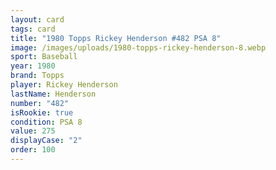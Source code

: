 ```yaml
---
layout: card
tags: card
title: "1980 Topps Rickey Henderson #482 PSA 8"
image: /images/uploads/1980-topps-rickey-henderson-8.webp
sport: Baseball
year: 1980
brand: Topps
player: Rickey Henderson
lastName: Henderson
number: "482"
isRookie: true
condition: PSA 8
value: 275
displayCase: "2"
order: 100
---
```

